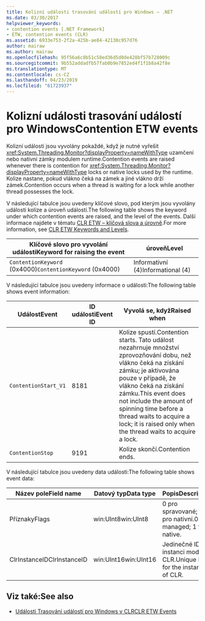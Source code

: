 ```yaml
---
title: Kolizní události trasování událostí pro Windows – .NET
ms.date: 03/30/2017
helpviewer_keywords:
- contention events [.NET Framework]
- ETW, contention events (CLR)
ms.assetid: 6933e753-2f2a-425b-ae84-42138c957d76
author: mairaw
ms.author: mairaw
ms.openlocfilehash: 95f56a6c8b51c58ed36d5d0de428bf57b728009c
ms.sourcegitcommit: 9b552addadfb57fab0b9e7852ed4f1f1b8a42f8e
ms.translationtype: MT
ms.contentlocale: cs-CZ
ms.lasthandoff: 04/23/2019
ms.locfileid: "61723937"
---
```

# <a name="contention-etw-events"></a><span data-ttu-id="8c4d0-102">Kolizní události trasování událostí pro Windows</span><span class="sxs-lookup"><span data-stu-id="8c4d0-102">Contention ETW events</span></span>

<span data-ttu-id="8c4d0-103">Kolizní události jsou vyvolány pokaždé, když je nutné vyřešit <xref:System.Threading.Monitor?displayProperty=nameWithType> uzamčení nebo nativní zámky modulem runtime.</span><span class="sxs-lookup"><span data-stu-id="8c4d0-103">Contention events are raised whenever there is contention for <xref:System.Threading.Monitor?displayProperty=nameWithType> locks or native locks used by the runtime.</span></span> <span data-ttu-id="8c4d0-104">Kolize nastane, pokud vlákno čeká na zámek a jiné vlákno drží zámek.</span><span class="sxs-lookup"><span data-stu-id="8c4d0-104">Contention occurs when a thread is waiting for a lock while another thread possesses the lock.</span></span>

<span data-ttu-id="8c4d0-105">V následující tabulce jsou uvedeny klíčové slovo, pod kterým jsou vyvolány události kolize a úroveň události.</span><span class="sxs-lookup"><span data-stu-id="8c4d0-105">The following table shows the keyword under which contention events are raised, and the level of the events.</span></span> <span data-ttu-id="8c4d0-106">Další informace najdete v tématu [CLR ETW – klíčová slova a úrovně](clr-etw-keywords-and-levels.md).</span><span class="sxs-lookup"><span data-stu-id="8c4d0-106">For more information, see [CLR ETW Keywords and Levels](clr-etw-keywords-and-levels.md).</span></span>

|<span data-ttu-id="8c4d0-107">Klíčové slovo pro vyvolání události</span><span class="sxs-lookup"><span data-stu-id="8c4d0-107">Keyword for raising the event</span></span>|<span data-ttu-id="8c4d0-108">úroveň</span><span class="sxs-lookup"><span data-stu-id="8c4d0-108">Level</span></span>|
|-----------------------------------|-----------|
|<span data-ttu-id="8c4d0-109">`ContentionKeyword` (0x4000)</span><span class="sxs-lookup"><span data-stu-id="8c4d0-109">`ContentionKeyword` (0x4000)</span></span>|<span data-ttu-id="8c4d0-110">Informativní (4)</span><span class="sxs-lookup"><span data-stu-id="8c4d0-110">Informational (4)</span></span>|

<span data-ttu-id="8c4d0-111">V následující tabulce jsou uvedeny informace o události:</span><span class="sxs-lookup"><span data-stu-id="8c4d0-111">The following table shows event information:</span></span>

|<span data-ttu-id="8c4d0-112">Událost</span><span class="sxs-lookup"><span data-stu-id="8c4d0-112">Event</span></span>|<span data-ttu-id="8c4d0-113">ID události</span><span class="sxs-lookup"><span data-stu-id="8c4d0-113">Event ID</span></span>|<span data-ttu-id="8c4d0-114">Vyvolá se, když</span><span class="sxs-lookup"><span data-stu-id="8c4d0-114">Raised when</span></span>|
|-----------|--------------|-----------------|
|`ContentionStart_V1`|<span data-ttu-id="8c4d0-115">81</span><span class="sxs-lookup"><span data-stu-id="8c4d0-115">81</span></span>|<span data-ttu-id="8c4d0-116">Kolize spustí.</span><span class="sxs-lookup"><span data-stu-id="8c4d0-116">Contention starts.</span></span> <span data-ttu-id="8c4d0-117">Tato událost nezahrnuje množství zprovozňování dobu, než vlákno čeká na získání zámku; je aktivována pouze v případě, že vlákno čeká na získání zámku.</span><span class="sxs-lookup"><span data-stu-id="8c4d0-117">This event does not include the amount of spinning time before a thread waits to acquire a lock; it is raised only when the thread waits to acquire a lock.</span></span>|
|`ContentionStop`|<span data-ttu-id="8c4d0-118">91</span><span class="sxs-lookup"><span data-stu-id="8c4d0-118">91</span></span>|<span data-ttu-id="8c4d0-119">Kolize skončí.</span><span class="sxs-lookup"><span data-stu-id="8c4d0-119">Contention ends.</span></span>|

<span data-ttu-id="8c4d0-120">V následující tabulce jsou uvedeny data události:</span><span class="sxs-lookup"><span data-stu-id="8c4d0-120">The following table shows event data:</span></span>

|<span data-ttu-id="8c4d0-121">Název pole</span><span class="sxs-lookup"><span data-stu-id="8c4d0-121">Field name</span></span>|<span data-ttu-id="8c4d0-122">Datový typ</span><span class="sxs-lookup"><span data-stu-id="8c4d0-122">Data type</span></span>|<span data-ttu-id="8c4d0-123">Popis</span><span class="sxs-lookup"><span data-stu-id="8c4d0-123">Description</span></span>|
|----------------|---------------|-----------------|
|<span data-ttu-id="8c4d0-124">Příznaky</span><span class="sxs-lookup"><span data-stu-id="8c4d0-124">Flags</span></span>|<span data-ttu-id="8c4d0-125">win:UInt8</span><span class="sxs-lookup"><span data-stu-id="8c4d0-125">win:UInt8</span></span>|<span data-ttu-id="8c4d0-126">0 pro spravované; 1 pro nativní.</span><span class="sxs-lookup"><span data-stu-id="8c4d0-126">0 for managed; 1 for native.</span></span>|
|<span data-ttu-id="8c4d0-127">ClrInstanceID</span><span class="sxs-lookup"><span data-stu-id="8c4d0-127">ClrInstanceID</span></span>|<span data-ttu-id="8c4d0-128">win:UInt16</span><span class="sxs-lookup"><span data-stu-id="8c4d0-128">win:UInt16</span></span>|<span data-ttu-id="8c4d0-129">Jedinečné ID pro instanci modulu CLR.</span><span class="sxs-lookup"><span data-stu-id="8c4d0-129">Unique ID for the instance of CLR.</span></span>|

## <a name="see-also"></a><span data-ttu-id="8c4d0-130">Viz také:</span><span class="sxs-lookup"><span data-stu-id="8c4d0-130">See also</span></span>

- [<span data-ttu-id="8c4d0-131">Události Trasování událostí pro Windows v CLR</span><span class="sxs-lookup"><span data-stu-id="8c4d0-131">CLR ETW Events</span></span>](clr-etw-events.md)
